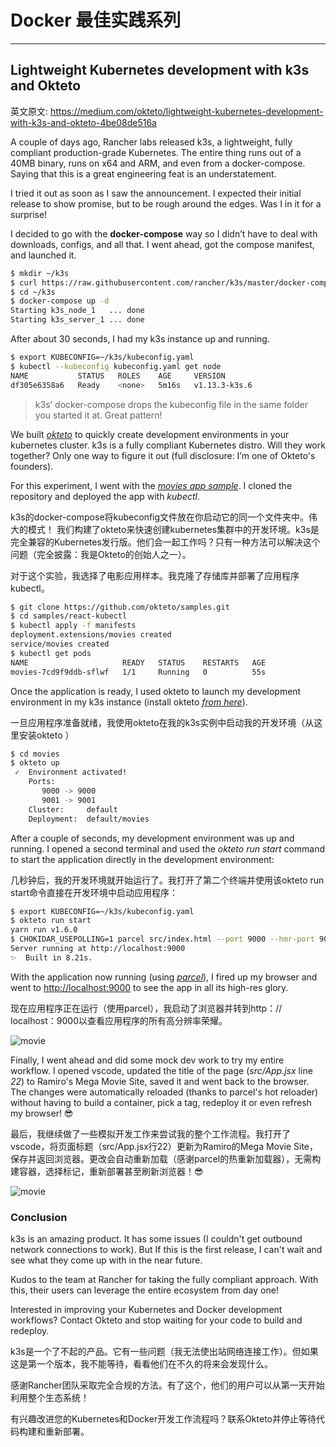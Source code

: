 # Docker 最佳实践系列

-----

## Lightweight Kubernetes development with k3s and Okteto

 英文原文: <https://medium.com/okteto/lightweight-kubernetes-development-with-k3s-and-okteto-4be08de516a>

A couple of days ago, Rancher labs released k3s, a lightweight, fully compliant production-grade Kubernetes. The entire thing runs out of a 40MB binary, runs on x64 and ARM, and even from a docker-compose. Saying that this is a great engineering feat is an understatement.

I tried it out as soon as I saw the announcement. I expected their initial release to show promise, but to be rough around the edges. Was I in it for a surprise!

I decided to go with the **docker-compose** way so I didn’t have to deal with downloads, configs, and all that. I went ahead, got the compose manifest, and launched it.

``` bash
$ mkdir ~/k3s
$ curl https://raw.githubusercontent.com/rancher/k3s/master/docker-compose.yml > ~/k3s/docker-compose.yml
$ cd ~/k3s
$ docker-compose up -d
Starting k3s_node_1   ... done
Starting k3s_server_1 ... done
```
After about 30 seconds, I had my k3s instance up and running.

``` bash
$ export KUBECONFIG=~/k3s/kubeconfig.yaml
$ kubectl --kubeconfig kubeconfig.yaml get node                                                              (k3s/default)
NAME           STATUS   ROLES    AGE     VERSION
df305e6358a6   Ready    <none>   5m16s   v1.13.3-k3s.6

```

>k3s’ docker-compose drops the kubeconfig file in the same folder you started it at. Great pattern!

We built *[okteto](https://okteto.com/)* to quickly create development environments in your kubernetes cluster. k3s is a fully compliant Kubernetes distro. Will they work together? Only one way to figure it out (full disclosure: I’m one of Okteto's founders).

For this experiment, I went with the [*movies app sample*](https://github.com/okteto/samples/tree/master/react-kubectl). I cloned the repository and deployed the app with *kubectl*.


k3s的docker-compose将kubeconfig文件放在你启动它的同一个文件夹中。伟大的模式！
我们构建了okteto来快速创建kubernetes集群中的开发环境。k3s是完全兼容的Kubernetes发行版。他们会一起工作吗？只有一种方法可以解决这个问题（完全披露：我是Okteto的创始人之一）。

对于这个实验，我选择了电影应用样本。我克隆了存储库并部署了应用程序kubectl。

``` bash
$ git clone https://github.com/okteto/samples.git
$ cd samples/react-kubectl
$ kubectl apply -f manifests
deployment.extensions/movies created
service/movies created
$ kubectl get pods
NAME                     READY   STATUS    RESTARTS   AGE
movies-7cd9f9ddb-sflwf   1/1     Running   0          55s

```

Once the application is ready, I used okteto to launch my development environment in my k3s instance (install okteto [*from here*](https://okteto.com/docs/getting-started/installation/index.html)).

一旦应用程序准备就绪，我使用okteto在我的k3s实例中启动我的开发环境（从这里安装okteto ）

``` bash
$ cd movies
$ okteto up
 ✓  Environment activated!
    Ports:
       9000 -> 9000
       9001 -> 9001
    Cluster:     default
    Deployment:  default/movies

```

After a couple of seconds, my development environment was up and running. I opened a second terminal and used the *okteto run start* command to start the application directly in the development environment:

几秒钟后，我的开发环境就开始运行了。我打开了第二个终端并使用该okteto run start命令直接在开发环境中启动应用程序：

``` bash
$ export KUBECONFIG=~/k3s/kubeconfig.yaml
$ okteto run start
yarn run v1.6.0
$ CHOKIDAR_USEPOLLING=1 parcel src/index.html --port 9000 --hmr-port 9001
Server running at http://localhost:9000
✨  Built in 8.21s.
```

With the application now running (using [*parcel*](https://github.com/parcel-bundler/parcel)), I fired up my browser and went to <http://localhost:9000> to see the app in all its high-res glory.

现在应用程序正在运行（使用parcel），我启动了浏览器并转到http：// localhost：9000以查看应用程序的所有高分辨率荣耀。

![movie](https://cdn-images-1.medium.com/max/800/1*J09EldoCmekEWT3wHIru0w.png)

Finally, I went ahead and did some mock dev work to try my entire workflow. I opened vscode, updated the title of the page (*src/App.jsx* line *22*) to Ramiro's Mega Movie Site, saved it and went back to the browser. The changes were automatically reloaded (thanks to parcel's hot reloader) without having to build a container, pick a tag, redeploy it or even refresh my browser! 😎

最后，我继续做了一些模拟开发工作来尝试我的整个工作流程。我打开了vscode，将页面标题（src/App.jsx行22）更新为Ramiro的Mega Movie Site，保存并返回浏览器。更改会自动重新加载（感谢parcel的热重新加载器），无需构建容器，选择标记，重新部署甚至刷新浏览器！😎


![movie](https://cdn-images-1.medium.com/max/800/1*KFNDQ9ukDkIuIGvbMoeHgg.gif)

### **Conclusion**

k3s is an amazing product. It has some issues (I couldn't get outbound network connections to work). But If this is the first release, I can't wait and see what they come up with in the near future.

Kudos to the team at Rancher for taking the fully compliant approach. With this, their users can leverage the entire ecosystem from day one!

Interested in improving your Kubernetes and Docker development workflows? Contact Okteto and stop waiting for your code to build and redeploy.

k3s是一个了不起的产品。它有一些问题（我无法使出站网络连接工作）。但如果这是第一个版本，我不能等待，看看他们在不久的将来会发现什么。

感谢Rancher团队采取完全合规的方法。有了这个，他们的用户可以从第一天开始利用整个生态系统！

有兴趣改进您的Kubernetes和Docker开发工作流程吗？联系Okteto并停止等待代码构建和重新部署。
